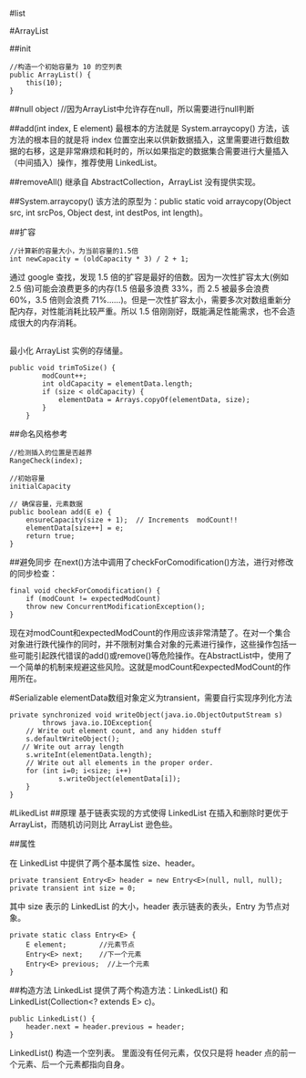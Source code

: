 #list

#ArrayList

##init

	//构造一个初始容量为 10 的空列表
    public ArrayList() {
        this(10);
    }

##null object
//因为ArrayList中允许存在null，所以需要进行null判断

##add(int index, E element)
最根本的方法就是 System.arraycopy() 方法，该方法的根本目的就是将 index 位置空出来以供新数据插入，这里需要进行数组数据的右移，这是非常麻烦和耗时的，所以如果指定的数据集合需要进行大量插入（中间插入）操作，推荐使用 LinkedList。

##removeAll()
继承自 AbstractCollection，ArrayList 没有提供实现。

##System.arraycopy()
该方法的原型为：public static void arraycopy(Object src, int srcPos, Object dest, int destPos, int length)。

##扩容

 	//计算新的容量大小，为当前容量的1.5倍
    int newCapacity = (oldCapacity * 3) / 2 + 1;

通过 google 查找，发现 1.5 倍的扩容是最好的倍数。因为一次性扩容太大(例如 2.5 倍)可能会浪费更多的内存(1.5 倍最多浪费 33%，而 2.5 被最多会浪费 60%，3.5 倍则会浪费 71%……)。但是一次性扩容太小，需要多次对数组重新分配内存，对性能消耗比较严重。所以 1.5 倍刚刚好，既能满足性能需求，也不会造成很大的内存消耗。

##
最小化 ArrayList 实例的存储量。

    public void trimToSize() {
            modCount++;
            int oldCapacity = elementData.length;
            if (size < oldCapacity) {
                elementData = Arrays.copyOf(elementData, size);
            }
        }


##命名风格参考

	//检测插入的位置是否越界
	RangeCheck(index);

	//初始容量
	initialCapacity

	// 确保容量，元素数据
	public boolean add(E e) {
        ensureCapacity(size + 1);  // Increments  modCount!!
        elementData[size++] = e;
        return true;
    }

##避免同步
在next()方法中调用了checkForComodification()方法，进行对修改的同步检查： 

    final void checkForComodification() { 
        if (modCount != expectedModCount) 
        throw new ConcurrentModificationException(); 
    } 

现在对modCount和expectedModCount的作用应该非常清楚了。在对一个集合对象进行跌代操作的同时，并不限制对集合对象的元素进行操作，这些操作包括一些可能引起跌代错误的add()或remove()等危险操作。在AbstractList中，使用了一个简单的机制来规避这些风险。这就是modCount和expectedModCount的作用所在。 

#Serializable
elementData数组对象定义为transient，需要自行实现序列化方法

    private synchronized void writeObject(java.io.ObjectOutputStream s) 
            throws java.io.IOException{ 
        // Write out element count, and any hidden stuff 
        s.defaultWriteObject(); 
       // Write out array length 
        s.writeInt(elementData.length); 
        // Write out all elements in the proper order. 
        for (int i=0; i<size; i++) 
                s.writeObject(elementData[i]); 
        } 
    }


#LikedList
##原理
基于链表实现的方式使得 LinkedList 在插入和删除时更优于 ArrayList，而随机访问则比 ArrayList 逊色些。

##属性

在 LinkedList 中提供了两个基本属性 size、header。

    private transient Entry<E> header = new Entry<E>(null, null, null);
    private transient int size = 0;

其中 size 表示的 LinkedList 的大小，header 表示链表的表头，Entry 为节点对象。

    private static class Entry<E> {
        E element;        //元素节点
        Entry<E> next;    //下一个元素
        Entry<E> previous;  //上一个元素
    }

##构造方法
LinkedList 提供了两个构造方法：LinkedList() 和 LinkedList(Collection<? extends E> c)。

    public LinkedList() {
        header.next = header.previous = header;
    }

LinkedList() 构造一个空列表。
里面没有任何元素，仅仅只是将 header 点的前一个元素、后一个元素都指向自身。